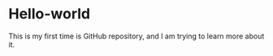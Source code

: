 Hello-world
===========

This is my first time is GitHub repository, and I am trying to learn more about it.
